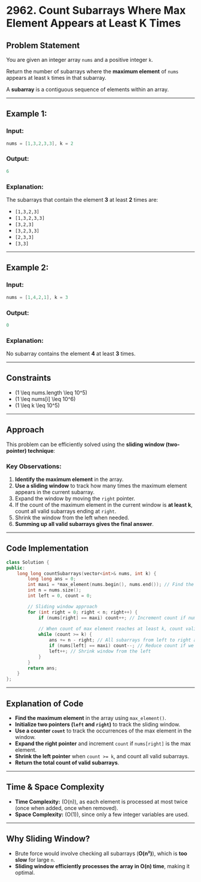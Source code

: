 
# **2962. Count Subarrays Where Max Element Appears at Least K Times**

## **Problem Statement**
You are given an integer array `nums` and a positive integer `k`.

Return the number of subarrays where the **maximum element** of `nums` appears at least `k` times in that subarray.

A **subarray** is a contiguous sequence of elements within an array.

---

## **Example 1:**

### **Input:**
```cpp
nums = [1,3,2,3,3], k = 2
```
### **Output:**
```cpp
6
```
### **Explanation:**
The subarrays that contain the element **3** at least **2** times are:
- `[1,3,2,3]`
- `[1,3,2,3,3]`
- `[3,2,3]`
- `[3,2,3,3]`
- `[2,3,3]`
- `[3,3]`

---

## **Example 2:**

### **Input:**
```cpp
nums = [1,4,2,1], k = 3
```
### **Output:**
```cpp
0
```
### **Explanation:**
No subarray contains the element **4** at least **3** times.

---

## **Constraints**
- \(1 \leq nums.length \leq 10^5\)
- \(1 \leq nums[i] \leq 10^6\)
- \(1 \leq k \leq 10^5\)

---

## **Approach**
This problem can be efficiently solved using the **sliding window (two-pointer) technique**:

### **Key Observations:**
1. **Identify the maximum element** in the array.
2. **Use a sliding window** to track how many times the maximum element appears in the current subarray.
3. Expand the window by moving the `right` pointer.
4. If the count of the maximum element in the current window is **at least k**, count all valid subarrays ending at `right`.
5. Shrink the window from the left when needed.
6. **Summing up all valid subarrays gives the final answer**.

---

## **Code Implementation**
```cpp
class Solution {
public:
    long long countSubarrays(vector<int>& nums, int k) {
        long long ans = 0;
        int maxi = *max_element(nums.begin(), nums.end()); // Find the max element in nums
        int n = nums.size();
        int left = 0, count = 0;

        // Sliding window approach
        for (int right = 0; right < n; right++) {
            if (nums[right] == maxi) count++; // Increment count if nums[right] is the max element
            
            // When count of max element reaches at least k, count valid subarrays
            while (count >= k) {
                ans += n - right; // All subarrays from left to right are valid
                if (nums[left] == maxi) count--; // Reduce count if we remove max element from the window
                left++; // Shrink window from the left
            }
        }
        return ans;
    }
};
```

---

## **Explanation of Code**
- **Find the maximum element** in the array using `max_element()`.
- **Initialize two pointers (`left` and `right`)** to track the sliding window.
- **Use a counter `count`** to track the occurrences of the max element in the window.
- **Expand the right pointer** and increment `count` if `nums[right]` is the max element.
- **Shrink the left pointer** when `count >= k`, and count all valid subarrays.
- **Return the total count of valid subarrays**.

---

## **Time & Space Complexity**
- **Time Complexity:** \(O(n)\), as each element is processed at most twice (once when added, once when removed).
- **Space Complexity:** \(O(1)\), since only a few integer variables are used.

---

## **Why Sliding Window?**
- Brute force would involve checking all subarrays (**O(n²)**), which is **too slow** for large `n`.
- **Sliding window efficiently processes the array in O(n) time**, making it optimal.
